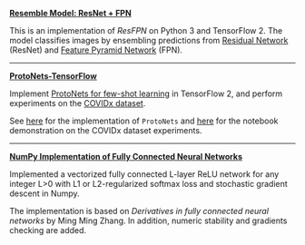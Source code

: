 **[Resemble Model: ResNet + FPN](https://github.com/DrMMZ/ResFPN)**

This is an implementation of *ResFPN* on Python 3 and TensorFlow 2. The model classifies images by ensembling predictions from [Residual Network](https://arxiv.org/abs/1512.03385) (ResNet) and [Feature Pyramid Network](https://arxiv.org/abs/1612.03144) (FPN). 

----

**[ProtoNets-TensorFlow](https://github.com/DrMMZ/ProtoNets-TensorFlow)**

Implement [ProtoNets for few-shot learning](https://arxiv.org/abs/1703.05175) in TensorFlow 2, and perform experiments on the [COVIDx dataset](https://github.com/lindawangg/COVID-Net/blob/master/docs/COVIDx.md).

See [here](https://github.com/DrMMZ/ProtoNets-TensorFlow/blob/master/ProtoNets/ProtoNets.py) for the implementation of `ProtoNets` and [here](https://github.com/DrMMZ/ProtoNets-TensorFlow/blob/master/Experiments/COVIDx.ipynb) for the notebook demonstration on the COVIDx dataset experiments.

----

**[NumPy Implementation of Fully Connected Neural Networks](https://github.com/DrMMZ/drmmz.github.io/blob/master/NN_numpy.ipynb)**

Implemented a vectorized fully connected L-layer ReLU network for any integer L>0 with L1 or L2-regularized softmax loss and stochastic gradient descent in Numpy.

The implementation is based on *Derivatives in fully connected neural networks* by Ming Ming Zhang. In addition, numeric stability and gradients checking are added.
